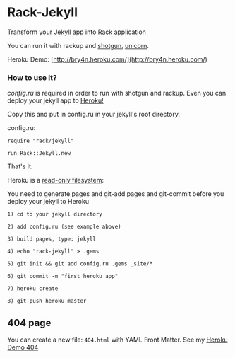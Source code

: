 Rack-Jekyll
===========

Transform your [Jekyll](http://github.com/mojombo/jekyll) app into [Rack](http://github.com/rack/rack) application

You can run it with rackup and [shotgun](http://github.com/rtomakyo/shotgun), [unicorn](http://github.com/defunkt/unicorn).

Heroku Demo: [http://bry4n.heroku.com/](http://bry4n.heroku.com/)

### How to use it?

*config.ru* is required in order to run with shotgun and rackup. Even you can deploy your jekyll app to [Heroku!](http://www.heroku.com/)

Copy this and put in config.ru in your jekyll's root directory.


config.ru:

    require "rack/jekyll"

    run Rack::Jekyll.new


That's it.


Heroku is a [read-only filesystem](http://docs.heroku.com/constraints#read-only-filesystem):

You need to generate pages and git-add pages and git-commit before you deploy your jekyll to Heroku

    1) cd to your jekyll directory

    2) add config.ru (see example above)
    
    3) build pages, type: jekyll
    
    4) echo "rack-jekyll" > .gems
    
    5) git init && git add config.ru .gems _site/*
    
    6) git commit -m "first heroku app"
    
    7) heroku create
    
    8) git push heroku master

## 404 page

You can create a new file: `404.html` with YAML Front Matter. See my [Heroku Demo 404](http://bry4n.heroku.com/show/me/404/)
